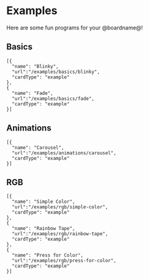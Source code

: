 # Examples

Here are some fun programs for your @boardname@!

## Basics

```codecard
[{
  "name": "Blinky",
  "url":"/examples/basics/blinky",
  "cardType": "example"
},
{
  "name": "Fade",
  "url":"/examples/basics/fade",
  "cardType": "example"
}]
```

## Animations

```codecard
[{
  "name": "Carousel",
  "url":"/examples/animations/carousel",
  "cardType": "example"
}]
```

## RGB

```codecard
[{
  "name": "Simple Color",
  "url":"/examples/rgb/simple-color",
  "cardType": "example"
},
{
  "name": "Rainbow Tape",
  "url":"/examples/rgb/rainbow-tape",
  "cardType": "example"
},
{
  "name": "Press for Color",
  "url":"/examples/rgb/press-for-color",
  "cardType": "example"
}]
```